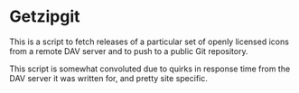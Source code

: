 # Getzipgit

This is a script to fetch releases of a particular set of openly licensed icons from a remote DAV server and to push to a public Git repository.

This script is somewhat convoluted due to quirks in response time from the DAV server it was written for, and pretty site specific.

